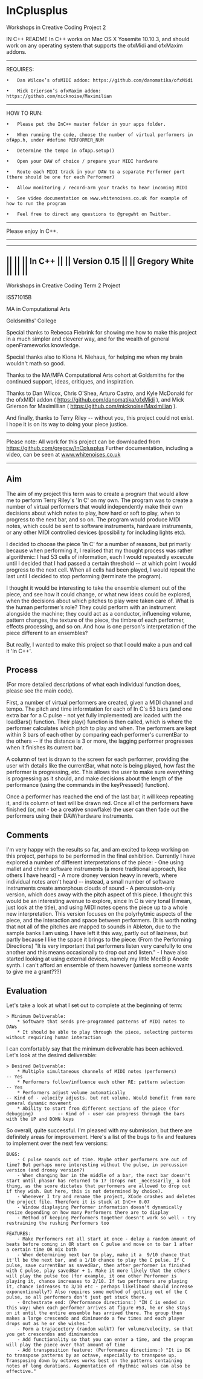 # InCplusplus
Workshops in Creative Coding Project 2

IN C++ README
In C++ works on Mac OS X Yosemite 10.10.3, and should work on any operating system that supports the ofxMidi and ofxMaxim addons.

***
REQUIRES:

	•	Dan Wilcox’s ofxMIDI addon: https://github.com/danomatika/ofxMidi
	
	•	Mick Grierson’s ofxMaxim addon: https://github.com/micknoise/Maximilian

***
HOW TO RUN:

	•	Please put the InC++ master folder in your apps folder.
	
	•	When running the code, choose the number of virtual performers in ofApp.h, under #define PERFORMER_NUM
	
	•	Determine the tempo in ofApp.setup()
	
	•	Open your DAW of choice / prepare your MIDI hardware
	
	•	Route each MIDI track in your DAW to a separate Performer port (there should be one for each Performer)
	
	•	Allow monitoring / record-arm your tracks to hear incoming MIDI
	
	•	See video documentation on www.whitenoises.co.uk for example of how to run the program
	
	•	Feel free to direct any questions to @gregwht on Twitter.
	

***
Please enjoy In C++.

***


 ----------------------------------------------------
 ||                                                ||
 ||                    In  C++                     ||
 ||                 Version  0.15                  ||
 ||                 Gregory White                  ||
 ||                                                ||
 ----------------------------------------------------
 
 Workshops in Creative Coding Term 2 Project
 
 IS571015B
 
 MA in Computational Arts
 
 Goldsmiths' College
 
 Special thanks to Rebecca Fiebrink for showing me how to make this project in a much simpler and cleverer way, and for the wealth of general openFrameworks knowledge.
 
 Special thanks also to Kiona H. Niehaus, for helping me when my brain wouldn't math so good.

 Thanks to the MA/MFA Computational Arts cohort at Goldsmiths for the continued support, ideas, critiques, and inspiration.
 
 Thanks to Dan Wilcox, Chris O'Shea, Arturo Castro, and Kyle McDonald for the ofxMIDI addon ( https://github.com/danomatika/ofxMidi ), and Mick Grierson for Maximillian ( https://github.com/micknoise/Maximilian ).
 
 And finally, thanks to Terry Riley -- without you, this project could not exist. I hope it is on its way to doing your piece justice.
 
 
 ***
 
 Please note: All work for this project can be downloaded from https://github.com/gregcw/InCplusplus
 Further documentation, including a video, can be seen at www.whitenoises.co.uk 
 
 ***
 
 
 Aim
 ---
 The aim of my project this term was to create a program that would allow me to perform Terry Riley's 'In C' on my own. The program was to create a number of virtual performers that would independently make their own decisions about which notes to play, how hard or soft to play, when to progress to the next bar, and so on. The program would produce MIDI notes, which could be sent to software instruments, hardware instruments, or any other MIDI controlled devices (possibility for including lights etc).
 
 I decided to choose the piece 'In C' for a number of reasons, but primarily because when performing it, I realised that my thought process was rather algorithmic: I had 53 cells of information, each I would repeatedly excecute until I decided that I had passed a certain threshold -- at which point I would progress to the next cell. When all cells had been played, I would repeat the last until I decided to stop performing (terminate the program). 
 
 I thought it would be interesting to take the ensemble element out of the piece, and see how it could change, or what new ideas could be explored, when the decisions about which pitches to play were taken care of. What is the human performer's role? They could perform with an instrument alongside the machine; they could act as a conductor, influencing volume, pattern changes, the texture of the piece, the timbre of each performer, effects processing, and so on. And how is one person's interpretation of the piece different to an ensembles?
 
 But really, I wanted to make this project so that I could make a pun and call it 'In C++'.
 
 
 Process
 -------
 (For more detailed descriptions of what each individual function does, please see the main code).
 
 First, a number of virtual performers are created, given a MIDI channel and tempo. The pitch and time informtation for each of In C's 53 bars (and one extra bar for a C pulse - not yet fully implemented) are loaded with the loadBars() function. Their play() function is then called, which is where the performer calculates which pitch to play and when. The performers are kept within 3 bars of each other by comparing each performer's currentBar to the others -- if the distance is 3 or more, the lagging performer progresses when it finishes its current bar.
 
 A column of text is drawn to the screen for each performer, providing the user with details like the currentBar, what note is being played, how fast the performer is progressing, etc. This allows the user to make sure everything is progressing as it should, and make decisions about the length of the performance (using the commands in the keyPressed() function).
 
 Once a performer has reached the end of the last bar, it will keep repeating it, and its column of text will be drawn red. Once all of the performers have finished (or, not - be a creative snowflake) the user can then fade out the performers using their DAW/hardware instruments.
 
 
 Comments
 --------
 I'm very happy with the results so far, and am excited to keep working on this project, perhaps to be performed in the final exhibition.
 Currently I have explored a number of different interpretations of the piece:
    - One using mallet and chime software instruments (a more traditional approach, like others I have heard)
    - A more droney version heavy in reverb, where individual notes aren't heard -- instead, a small number of software instruments create amorphous clouds of sound
    - A percussion-only version, which does away with the pitch aspect of this piece. I thought this would be an interesting avenue to explore, since In C is very tonal (I mean, just look at the title), and using MIDI notes opens the piece up to a whole new interpretation. This version focuses on the polyrhytmic aspects of the piece, and the interaction and space between performers. (It is worth noting that not all of the pitches are mapped to sounds in Ableton, due to the sample banks I am using. I have left it this way, partly out of laziness, but partly because I like the space it brings to the piece: (From the Performing Directions) "It is very important that performers listen very carefully to one another and this means occasionally to drop out and listen."
    - I have also started looking at using external devices, namely my little MeeBlip Anode synth. I can't afford an ensemble of them however (unless someone wants to give me a grant???)
 
 
 Evaluation
 ----------

 Let's take a look at what I set out to complete at the beginning of term:
 
    > Minimum Deliverable:
        * Software that sends pre-programmed patterns of MIDI notes to DAWs
        * It should be able to play through the piece, selecting patterns without requiring human interaction
 
 I can comfortably say that the minimum deliverable has been achieved. Let's look at the desired deliverable:
 
    > Desired Deliverable:
        * Multiple simultaneous channels of MIDI notes (performers)                     -- Yes
        * Performers follow/influence each other RE: pattern selection                  -- Yes
        * Performers adjust volume automatically                                        -- Kind of - velocity adjusts. but not volume. Would benefit from more general dynamic movement
        * Ability to start from different sections of the piece (for debugging)         -- Kind of - user can progress through the bars with the UP and DOWN keys
 
 So overall, quite successful. I'm pleased with my submission, but there are definitely areas for improvement. Here's a list of the bugs to fix and features to implement over the next few versions:
 
 
    BUGS:
        - C pulse sounds out of time. Maybe other performers are out of time? But perhaps more interesting without the pulse, in percussion version (and droney version?)
        - When changing bar in the middle of a bar, the next bar doesn't start until phasor has returned to 1? (Drops not _necessarily_ a bad thing, as the score dictates that performers are allowed to drop out if they wish. But here, this is not determined by choice).
        - Whenever I try and rename the project, XCode crashes and deletes the project file. Therefore it is stuck at InC++ 0.07
        - Window displaying Performer information doesn't dynamically resize depending on how many Performers there are to display
        - Method of keeping Performers together doesn't work so well - try restraining the rushing Performers too
 
    FEATURES:
        - Make Performers not all start at once - delay a random amount of beats before coming in OR start on C pulse and move on to bar 1 after a certain time OR mix both
        - When determining next bar to play, make it a  9/10 chance that it'll be the next bar, and a 1/10 chance to play the C pulse. If C pulse, save currentBar as savedBar, then after performer is finished with C pulse, play savedBar + 1. Make it more likely that the others will play the pulse too (for example, it one other Performer is playing it, chance increases to 2/10. If two performers are playing it, chance indreases to 3/10 etc - perhaps likelihood should increase exponentionally?) Also requires some method of getting out of the C pulse, so all performers don't just get stuck there.
        - Orchestrate end: (Performance directions:) "IN C is ended in this way: when each performer arrives at figure #53, he or she stays on it until the entire ensemble has arrived there. The group then makes a large crescendo and diminuendo a few times and each player drops out as he or she wishes."
        - Form a trajacectory (random walk?) for volume/velocity, so that you get crescendos and diminuendos
        - Add functionality so that you can enter a time, and the program will play the piece over that amount of time
        - Add transposition feature: (Performance directions:) "It is OK to transpose patterns by an octave, especially to transpose up. Transposing down by octaves works best on the patterns containing notes of long durations. Augmentation of rhythmic values can also be effective."

